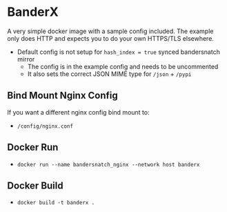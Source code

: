 # BanderX

A very simple docker image with a sample config included. The example only does
HTTP and expects you to do your own HTTPS/TLS elsewhere.

- Default config is not setup for `hash_index = true` synced bandersnatch mirror
  - The config is in the example config and needs to be uncommented
  - It also sets the correct JSON MIME type for `/json` + `/pypi`

## Bind Mount Nginx Config

If you want a different nginx config bind mount to:

- `/config/nginx.conf`

## Docker Run

- `docker run --name bandersnatch_nginx --network host banderx`

## Docker Build

- `docker build -t banderx .`
